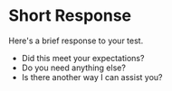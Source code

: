 # Short Response

Here's a brief response to your test.

- Did this meet your expectations?
- Do you need anything else?
- Is there another way I can assist you?

